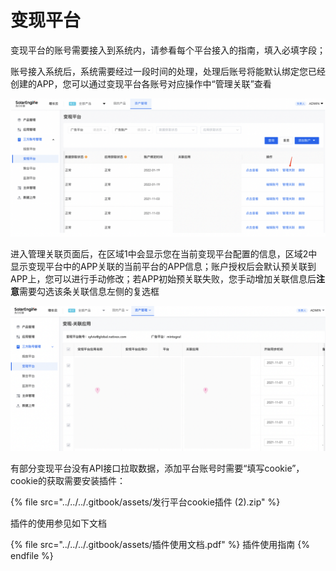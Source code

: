 # 变现平台

变现平台的账号需要接入到系统内，请参看每个平台接入的指南，填入必填字段；

账号接入系统后，系统需要经过一段时间的处理，处理后账号将能默认绑定您已经创建的APP，您可以通过变现平台各账号对应操作中“管理关联”查看

![](<../../../.gitbook/assets/image (156).png>)

进入管理关联页面后，在区域1中会显示您在当前变现平台配置的信息，区域2中显示变现平台中的APP关联的当前平台的APP信息；账户授权后会默认预关联到APP上，您可以进行手动修改；若APP初始预关联失败，您手动增加关联信息后**注意**需要勾选该条关联信息左侧的复选框

![](<../../../.gitbook/assets/image (102).png>)

有部分变现平台没有API接口拉取数据，添加平台账号时需要“填写cookie”，cookie的获取需要安装插件：

{% file src="../../../.gitbook/assets/发行平台cookie插件 (2).zip" %}

插件的使用参见如下文档

{% file src="../../../.gitbook/assets/插件使用文档.pdf" %}
插件使用指南
{% endfile %}

